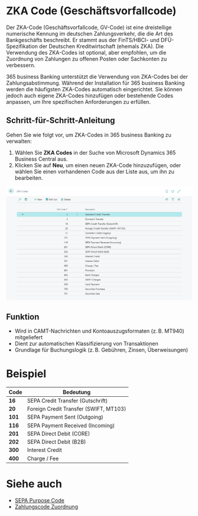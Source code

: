 # ZKA Code (Geschäftsvorfallcode)

Der ZKA-Code (Geschäftsvorfallcode, GV-Code) ist eine dreistellige numerische Kennung im deutschen Zahlungsverkehr, die die Art des Bankgeschäfts beschreibt.
Er stammt aus der FinTS/HBCI- und DFÜ-Spezifikation der Deutschen Kreditwirtschaft (ehemals ZKA). Die Verwendung des ZKA-Codes ist optional, aber empfohlen, um die Zuordnung von Zahlungen zu offenen Posten oder Sachkonten zu verbessern.

365 business Banking unterstützt die Verwendung von ZKA-Codes bei der Zahlungsabstimmung. Während der Installation für 365 business Banking werden die häufigsten ZKA-Codes automatisch eingerichtet. Sie können jedoch auch eigene ZKA-Codes hinzufügen oder bestehende Codes anpassen, um Ihre spezifischen Anforderungen zu erfüllen.

## Schritt-für-Schritt-Anleitung

Gehen Sie wie folgt vor, um ZKA-Codes in 365 business Banking zu verwalten:

1. Wählen Sie **ZKA Codes** in der Suche von Microsoft Dynamics 365 Business Central aus.
2. Klicken Sie auf **Neu**, um einen neuen ZKA-Code hinzuzufügen, oder wählen Sie einen vorhandenen Code aus der Liste aus, um ihn zu bearbeiten.

![ZKA Codes verwalten](/assets/images/365-business-banking/zka-code-list.en-US.png)

## Funktion

- Wird in CAMT-Nachrichten und Kontoauszugsformaten (z. B. MT940) mitgeliefert
- Dient zur automatischen Klassifizierung von Transaktionen
- Grundlage für Buchungslogik (z. B. Gebühren, Zinsen, Überweisungen)

# Beispiel

| Code    | Bedeutung                              |
| ------- | -------------------------------------- |
| **16**  | SEPA Credit Transfer (Gutschrift)      |
| **20**  | Foreign Credit Transfer (SWIFT, MT103) |
| **101** | SEPA Payment Sent (Outgoing)           |
| **116** | SEPA Payment Received (Incoming)       |
| **201** | SEPA Direct Debit (CORE)               |
| **202** | SEPA Direct Debit (B2B)                |
| **300** | Interest Credit                        |
| **400** | Charge / Fee                           |


# Siehe auch

- [SEPA Purpose Code](sepa-purpose-code.md)
- [Zahlungscode Zuordnung](../payment-code-mapping.md)